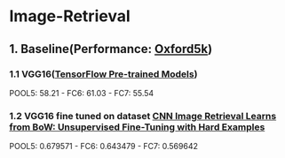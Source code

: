 # Image-Retrieval
## 1. Baseline(Performance: [Oxford5k](http://www.robots.ox.ac.uk/~vgg/data/oxbuildings/))
### 1.1 VGG16([TensorFlow Pre-trained Models](http://download.tensorflow.org/models/vgg_16_2016_08_28.tar.gz))
POOL5: 58.21 - FC6: 61.03 - FC7: 55.54
### 1.2 VGG16 fine tuned on dataset [CNN Image Retrieval Learns from BoW: Unsupervised Fine-Tuning with Hard Examples](http://cmp.felk.cvut.cz/~radenfil/projects/siamac.html)
POOL5: 0.679571 - FC6: 0.643479 - FC7: 0.569642
